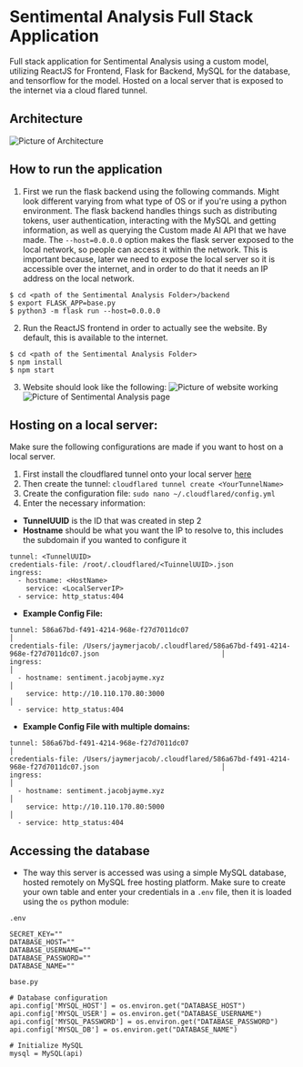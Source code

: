 # Sentimental Analysis Full Stack Application 
Full stack application for Sentimental Analysis using a custom model, utilizing ReactJS for Frontend, Flask for Backend, MySQL for the database, and tensorflow for the model. Hosted on a local server that is exposed to the internet via a cloud flared tunnel.

## Architecture
![Picture of Architecture](https://media.discordapp.net/attachments/1149135431846338631/1181373253541965894/2250diagrams-Highlevel-overview.drawio_2.png?ex=6580d294&is=656e5d94&hm=91bd58b48ff426cb40ce2c7e6c798bf598c89ac1031ecd118465f76d9feea461&=&format=webp&quality=lossless&width=2120&height=842)


## How to run the application 
1. First we run the flask backend using the following commands. Might look different varying from what type of OS or if you're using a python environment. The flask backend handles things such as distributing tokens, user authentication, interacting with the MySQL and getting information, as well as querying the Custom made AI API that we have made. The `--host=0.0.0.0` option makes the flask server exposed to the local network, so people can access it within the network. This is important because, later we need to expose the local server so it is accessible over the internet, and in order to do that it needs an IP address on the local network.
```
$ cd <path of the Sentimental Analysis Folder>/backend
$ export FLASK_APP=base.py
$ python3 -m flask run --host=0.0.0.0
```
2. Run the ReactJS frontend in order to actually see the website. By default, this is available to the internet.
```
$ cd <path of the Sentimental Analysis Folder> 
$ npm install 
$ npm start 
```
3. Website should look like the following: 
![Picture of website working](https://media.discordapp.net/attachments/1153457454772928594/1178530929745068052/image.png?ex=65767b75&is=65640675&hm=2d6909c1883c0e5e6913e797c6e717644b8c40c1ad87e597d999cb59edf4a4a3&=&width=2356&height=1313)
![Picture of Sentimental Analysis page](https://media.discordapp.net/attachments/1153457454772928594/1178531234276712458/image.png?ex=65767bbe&is=656406be&hm=6586cf86d075afb04c6074bac49a2c5df2917f36b012a529b09efd202bfd1362&=&width=2356&height=1313)

## Hosting on a local server:
Make sure the following configurations are made if you want to host on a local server.

1. First install the cloudflared tunnel onto your local server [here](http://github.com/cloudflare/cloudflared/releases/latest/)
2. Then create the tunnel: `cloudflared tunnel create <YourTunnelName>`
3. Create the configuration file: `sudo nano ~/.cloudflared/config.yml`
4. Enter the necessary information: 
- **TunnelUUID** is the ID that was created in step 2
- **Hostname** should be what you want the IP to resolve to, this includes the subdomain if you wanted to configure it
```
tunnel: <TunnelUUID>
credentials-file: /root/.cloudflared/<TuinnelUUID>.json
ingress:
  - hostname: <HostName>
    service: <LocalServerIP>
  - service: http_status:404
```
- **Example Config File:**
```
tunnel: 586a67bd-f491-4214-968e-f27d7011dc07                                                                             │
credentials-file: /Users/jaymerjacob/.cloudflared/586a67bd-f491-4214-968e-f27d7011dc07.json                              │
ingress:                                                                                                                 │
  - hostname: sentiment.jacobjayme.xyz                                                                                   │
    service: http://10.110.170.80:3000                                                                                   │
  - service: http_status:404 
```
- **Example Config File with multiple domains:**
```
tunnel: 586a67bd-f491-4214-968e-f27d7011dc07                                                                             │
credentials-file: /Users/jaymerjacob/.cloudflared/586a67bd-f491-4214-968e-f27d7011dc07.json                              │
ingress:                                                                                                                 │
  - hostname: sentiment.jacobjayme.xyz                                                                                   │
    service: http://10.110.170.80:5000                                                                                   │
  - service: http_status:404 
```

## Accessing the database
- The way this server is accessed was using a simple MySQL database, hosted remotely on MySQL free hosting platform. Make sure to create your own table and enter your credentials in a `.env` file, then it is loaded using the `os` python module:

`.env`
```
SECRET_KEY=""
DATABASE_HOST=""
DATABASE_USERNAME=""
DATABASE_PASSWORD=""
DATABASE_NAME=""
```

`base.py`
```
# Database configuration
api.config['MYSQL_HOST'] = os.environ.get("DATABASE_HOST")
api.config['MYSQL_USER'] = os.environ.get("DATABASE_USERNAME")
api.config['MYSQL_PASSWORD'] = os.environ.get("DATABASE_PASSWORD")
api.config['MYSQL_DB'] = os.environ.get("DATABASE_NAME")

# Initialize MySQL
mysql = MySQL(api)
```